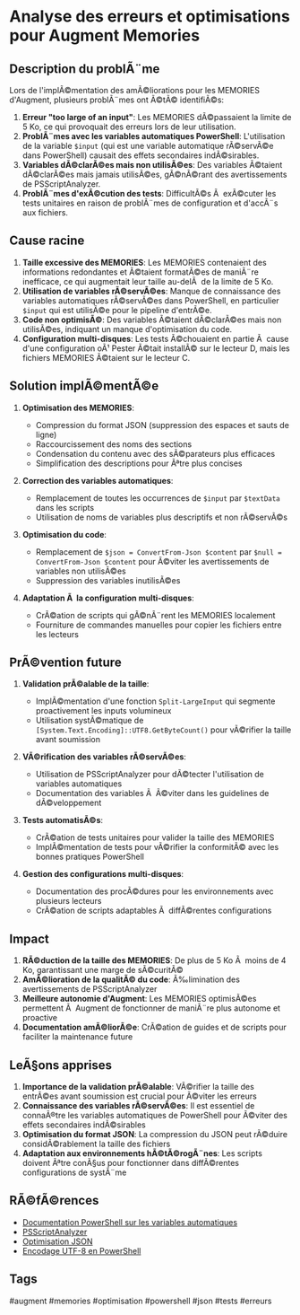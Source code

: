 # Analyse des erreurs et optimisations pour Augment Memories

## Description du problÃ¨me

Lors de l'implÃ©mentation des amÃ©liorations pour les MEMORIES d'Augment, plusieurs problÃ¨mes ont Ã©tÃ© identifiÃ©s:

1. **Erreur "too large of an input"**: Les MEMORIES dÃ©passaient la limite de 5 Ko, ce qui provoquait des erreurs lors de leur utilisation.
2. **ProblÃ¨mes avec les variables automatiques PowerShell**: L'utilisation de la variable `$input` (qui est une variable automatique rÃ©servÃ©e dans PowerShell) causait des effets secondaires indÃ©sirables.
3. **Variables dÃ©clarÃ©es mais non utilisÃ©es**: Des variables Ã©taient dÃ©clarÃ©es mais jamais utilisÃ©es, gÃ©nÃ©rant des avertissements de PSScriptAnalyzer.
4. **ProblÃ¨mes d'exÃ©cution des tests**: DifficultÃ©s Ã  exÃ©cuter les tests unitaires en raison de problÃ¨mes de configuration et d'accÃ¨s aux fichiers.

## Cause racine

1. **Taille excessive des MEMORIES**: Les MEMORIES contenaient des informations redondantes et Ã©taient formatÃ©es de maniÃ¨re inefficace, ce qui augmentait leur taille au-delÃ  de la limite de 5 Ko.
2. **Utilisation de variables rÃ©servÃ©es**: Manque de connaissance des variables automatiques rÃ©servÃ©es dans PowerShell, en particulier `$input` qui est utilisÃ©e pour le pipeline d'entrÃ©e.
3. **Code non optimisÃ©**: Des variables Ã©taient dÃ©clarÃ©es mais non utilisÃ©es, indiquant un manque d'optimisation du code.
4. **Configuration multi-disques**: Les tests Ã©chouaient en partie Ã  cause d'une configuration oÃ¹ Pester Ã©tait installÃ© sur le lecteur D, mais les fichiers MEMORIES Ã©taient sur le lecteur C.

## Solution implÃ©mentÃ©e

1. **Optimisation des MEMORIES**:
   - Compression du format JSON (suppression des espaces et sauts de ligne)
   - Raccourcissement des noms des sections
   - Condensation du contenu avec des sÃ©parateurs plus efficaces
   - Simplification des descriptions pour Ãªtre plus concises

2. **Correction des variables automatiques**:
   - Remplacement de toutes les occurrences de `$input` par `$textData` dans les scripts
   - Utilisation de noms de variables plus descriptifs et non rÃ©servÃ©s

3. **Optimisation du code**:
   - Remplacement de `$json = ConvertFrom-Json $content` par `$null = ConvertFrom-Json $content` pour Ã©viter les avertissements de variables non utilisÃ©es
   - Suppression des variables inutilisÃ©es

4. **Adaptation Ã  la configuration multi-disques**:
   - CrÃ©ation de scripts qui gÃ©nÃ¨rent les MEMORIES localement
   - Fourniture de commandes manuelles pour copier les fichiers entre les lecteurs

## PrÃ©vention future

1. **Validation prÃ©alable de la taille**:
   - ImplÃ©mentation d'une fonction `Split-LargeInput` qui segmente proactivement les inputs volumineux
   - Utilisation systÃ©matique de `[System.Text.Encoding]::UTF8.GetByteCount()` pour vÃ©rifier la taille avant soumission

2. **VÃ©rification des variables rÃ©servÃ©es**:
   - Utilisation de PSScriptAnalyzer pour dÃ©tecter l'utilisation de variables automatiques
   - Documentation des variables Ã  Ã©viter dans les guidelines de dÃ©veloppement

3. **Tests automatisÃ©s**:
   - CrÃ©ation de tests unitaires pour valider la taille des MEMORIES
   - ImplÃ©mentation de tests pour vÃ©rifier la conformitÃ© avec les bonnes pratiques PowerShell

4. **Gestion des configurations multi-disques**:
   - Documentation des procÃ©dures pour les environnements avec plusieurs lecteurs
   - CrÃ©ation de scripts adaptables Ã  diffÃ©rentes configurations

## Impact

1. **RÃ©duction de la taille des MEMORIES**: De plus de 5 Ko Ã  moins de 4 Ko, garantissant une marge de sÃ©curitÃ©
2. **AmÃ©lioration de la qualitÃ© du code**: Ã‰limination des avertissements de PSScriptAnalyzer
3. **Meilleure autonomie d'Augment**: Les MEMORIES optimisÃ©es permettent Ã  Augment de fonctionner de maniÃ¨re plus autonome et proactive
4. **Documentation amÃ©liorÃ©e**: CrÃ©ation de guides et de scripts pour faciliter la maintenance future

## LeÃ§ons apprises

1. **Importance de la validation prÃ©alable**: VÃ©rifier la taille des entrÃ©es avant soumission est crucial pour Ã©viter les erreurs
2. **Connaissance des variables rÃ©servÃ©es**: Il est essentiel de connaÃ®tre les variables automatiques de PowerShell pour Ã©viter des effets secondaires indÃ©sirables
3. **Optimisation du format JSON**: La compression du JSON peut rÃ©duire considÃ©rablement la taille des fichiers
4. **Adaptation aux environnements hÃ©tÃ©rogÃ¨nes**: Les scripts doivent Ãªtre conÃ§us pour fonctionner dans diffÃ©rentes configurations de systÃ¨me

## RÃ©fÃ©rences

- [Documentation PowerShell sur les variables automatiques](https://docs.microsoft.com/en-us/powershell/module/microsoft.powershell.core/about/about_automatic_variables)
- [PSScriptAnalyzer](https://github.com/PowerShell/PSScriptAnalyzer)
- [Optimisation JSON](https://docs.microsoft.com/en-us/powershell/module/microsoft.powershell.utility/convertto-json)
- [Encodage UTF-8 en PowerShell](https://docs.microsoft.com/en-us/dotnet/api/system.text.encoding.utf8)

## Tags

#augment #memories #optimisation #powershell #json #tests #erreurs

